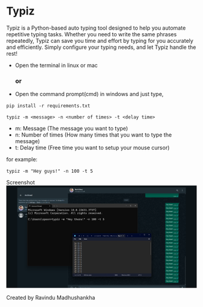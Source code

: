 # Typiz

Typiz is a Python-based auto typing tool designed to help you automate repetitive typing tasks. Whether you need to write the same phrases repeatedly, Typiz can save you time and effort by typing for you accurately and efficiently. Simply configure your typing needs, and let Typiz handle the rest!

- Open the terminal in linux or mac
    ### or
- Open the command prompt(cmd) in windows and just type,
```
pip install -r requirements.txt
```
```
typiz -m <message> -n <number of times> -t <delay time>
```
- m: Message
  (The message you want to type)
- n: Number of times
  (How many times that you want to type the message)
- t: Delay time
  (Free time you want to setup your mouse cursor)

for example:
```
typiz -m "Hey guys!" -n 100 -t 5
```

Screenshot
![Typiz | Screenshot](screenshot.png)

Created by Ravindu Madhushankha
